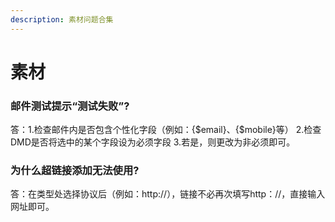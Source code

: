```yaml
---
description: 素材问题合集
---
```


# 素材

### 邮件测试提示“测试失败”?

答：1.检查邮件内是否包含个性化字段（例如：{$email}、{$mobile}等） 2.检查DMD是否将选中的某个字段设为必须字段 3.若是，则更改为非必须即可。

### 为什么超链接添加无法使用?

 答：在类型处选择协议后（例如：http://），链接不必再次填写http：//，直接输入网址即可。



